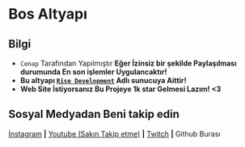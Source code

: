 # Bos Altyapı

## Bilgi
- `Cenap` Tarafından Yapılmıştır **Eğer İzinsiz bir şekilde Paylaşılması durumunda En son işlemler Uygulancaktır!**
- **Bu altyapı [`Rise Development`](https://discord.gg/PEytqzN) Adlı sunucuya Aittir!**
- **Web Site İstiyorsanız Bu Projeye 1k star Gelmesi Lazım! <3**


## Sosyal Medyadan Beni takip edin
[İnstagram](https://www.instagram.com/thekafasizlik.exe/) **|** [Youtube (Sakın Takip etme)](https://www.youtube.com/channel/UC4ub_Yv0e00lEwMNX400HOg?view_as=subscriber) **|** [Twitch](https://www.twitch.tv/cenapwyucw) **|** Github Burası

